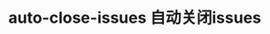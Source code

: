 <!--
 * @Author: hy
 * @Date: 2022-04-04 23:26:52
 * @LastEditors: hy
 * @Description: 
 * @LastEditTime: 2022-04-04 23:27:59
 * @FilePath: /interview-questions/packages/github/auto-close-issues.md
 * Copyright 2022 hy, All Rights Reserved. 
 * 仅供学习使用~
-->
# auto-close-issues 自动关闭issues
